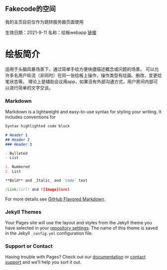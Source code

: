 ## Fakecode的空间

我的主页目前仅作为跳转服务器页面使用

生效日期：2021-9-11 名称：绘板webapp [链接](http://112.126.67.77)
# 绘板简介
适用于头脑风暴场景下，通过简单手绘方便快捷描述概念或问题的场景。
可以允许多名用户轮流（非同时）在同一张绘板上操作，操作类型有绘画、删改、变更绘笔状态等。
理论上是辅助会议用app，如果没有外部沟通方式，用户房间内部可以进行简单的文字交谈。


### Markdown

Markdown is a lightweight and easy-to-use syntax for styling your writing. It includes conventions for

```markdown
Syntax highlighted code block

# Header 1
## Header 2
### Header 3

- Bulleted
- List

1. Numbered
2. List

**Bold** and _Italic_ and `Code` text

[Link](url) and ![Image](src)
```

For more details see [GitHub Flavored Markdown](https://guides.github.com/features/mastering-markdown/).

### Jekyll Themes

Your Pages site will use the layout and styles from the Jekyll theme you have selected in your [repository settings](https://github.com/Matrixdeveloper/Matrixdeveloper.github.io/settings/pages). The name of this theme is saved in the Jekyll `_config.yml` configuration file.

### Support or Contact

Having trouble with Pages? Check out our [documentation](https://docs.github.com/categories/github-pages-basics/) or [contact support](https://support.github.com/contact) and we’ll help you sort it out.
